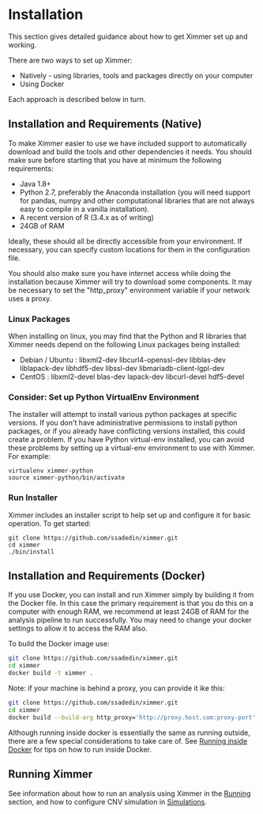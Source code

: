 # Installation

This section gives detailed guidance about how to get Ximmer set up and working.

There are two ways to set up Ximmer:

 * Natively - using libraries, tools and packages directly on your computer
 * Using Docker

Each approach is described below in turn.

## Installation and Requirements (Native)

To make Ximmer easier to use we have included support to automatically download
and build the tools and other dependencies it needs. You should make sure
before starting that you have at minimum the following requirements:

 * Java 1.8+ 
 * Python 2.7, preferably the Anaconda installation (you will need
   support for pandas, numpy and other computational libraries that
   are not always easy to compile in a vanilla installation).
 * A recent version of R (3.4.x as of writing)
 * 24GB of RAM
   
Ideally, these should all be directly accessible from your environment. 
If necessary, you can specify custom locations for them in the configuration 
file.

You should also make sure you have internet access while doing the installation
because Ximmer will try to download some components. It may be necessary to set 
the "http_proxy" environment variable if your network uses a proxy.


### Linux Packages

When installing on linux, you may find that the Python and R libraries that
Ximmer needs depend on the following Linux packages being installed:

 * Debian / Ubuntu : libxml2-dev libcurl4-openssl-dev libblas-dev liblapack-dev libhdf5-dev libssl-dev libmariadb-client-lgpl-dev
 * CentOS : libxml2-devel blas-dev lapack-dev libcurl-devel hdf5-devel

### Consider: Set up Python VirtualEnv Environment

The installer will attempt to install various python packages at specific
versions.  If you don't have administrative permissions to install python
packages, or if you already have conflicting versions installed, this could
create a problem.  If you have Python virtual-env installed, you can avoid
these problems by setting up a virtual-env environment to use with Ximmer. For
example:

```
virtualenv ximmer-python
source ximmer-python/bin/activate
```

### Run Installer

Ximmer includes an installer script to help set up and configure
it for basic operation. To get started:

```
git clone https://github.com/ssadedin/ximmer.git
cd ximmer
./bin/install
```


## Installation and Requirements (Docker)

If you use Docker, you can install and run Ximmer simply by building it
from the Docker file. In this case the primary requirement is that you do 
this on a computer with enough RAM, we recommend at least 24GB of RAM for 
the analysis pipeline to run successfully. You may need to change your
docker settings to allow it to access the RAM also.

To build the Docker image use:

```bash
git clone https://github.com/ssadedin/ximmer.git
cd ximmer
docker build -t ximmer . 
```

Note: if your machine is behind a proxy, you can provide it ike this:

```bash
git clone https://github.com/ssadedin/ximmer.git
cd ximmer
docker build --build-arg http_proxy='http://proxy.host.com:proxy-port' -t ximmer . 
```

Although running inside docker is essentially the same as running outside,
 there are a few special considerations to take care of.  See 
 [Running inside Docker](docker.md) for tips on how to run inside Docker.

## Running Ximmer

See information about how to run an analysis using Ximmer in the [Running](running.md) 
section, and how to configure CNV simulation in [Simulations](simulations.md).

